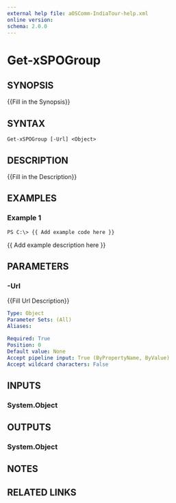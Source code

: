 ```yaml
---
external help file: aOSComm-IndiaTour-help.xml
online version: 
schema: 2.0.0
---
```


# Get-xSPOGroup

## SYNOPSIS
{{Fill in the Synopsis}}

## SYNTAX

```
Get-xSPOGroup [-Url] <Object>
```

## DESCRIPTION
{{Fill in the Description}}

## EXAMPLES

### Example 1
```
PS C:\> {{ Add example code here }}
```

{{ Add example description here }}

## PARAMETERS

### -Url
{{Fill Url Description}}

```yaml
Type: Object
Parameter Sets: (All)
Aliases: 

Required: True
Position: 0
Default value: None
Accept pipeline input: True (ByPropertyName, ByValue)
Accept wildcard characters: False
```

## INPUTS

### System.Object


## OUTPUTS

### System.Object

## NOTES

## RELATED LINKS


